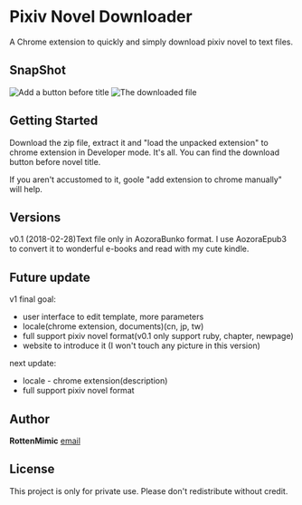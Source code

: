 # Pixiv Novel Downloader

A Chrome extension to quickly and simply download pixiv novel to text files.

## SnapShot

![Add a button before title](https://drive.google.com/uc?id=14-RGwEZWNares6Gm8jaCTasBSRouAqAQ "add a button before title")
![The downloaded file](https://drive.google.com/uc?id=1fvbm2a1c_AC6iPaFUxNlXNoZr58utK_I "the downloaded file")

## Getting Started

Download the zip file, extract it and "load the unpacked extension" to chrome extension in Developer mode.
It's all. You can find the download button before novel title.

If you aren't accustomed to it, goole "add extension to chrome manually" will help.

## Versions

v0.1 (2018-02-28)Text file only in AozoraBunko format. I use AozoraEpub3 to convert it to wonderful e-books and read with my cute kindle.

## Future update

v1 final goal:
* user interface to edit template, more parameters
* locale(chrome extension, documents)(cn, jp, tw)
* full support pixiv novel format(v0.1 only support ruby, chapter, newpage)
* website to introduce it
(I won't touch any picture in this version)

next update:
* locale - chrome extension(description)
* full support pixiv novel format

## Author

**RottenMimic** [email](mailto:marvel.bunny@gmail.com)

## License

This project is only for private use.
Please don't redistribute without credit.